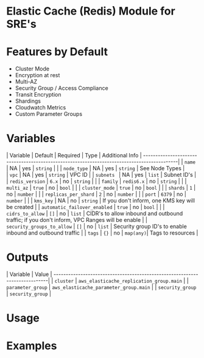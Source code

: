 # Elastic Cache (Redis) Module for SRE's 

# Features by Default

* Cluster Mode
* Encryption at rest
* Multi-AZ 
* Security Group / Access Compliance
* Transit Encryption
* Shardings
* Cloudwatch Metrics
* Custom Parameter Groups

# Variables 

| Variable                      | Default       | Required  | Type      |  Additional Info  |
--------------------------------------------------------------------------------------------|
| `name`                        | NA            | yes       | `string`  |                   |
| `node_type`                   | NA            | yes       | `string`  | See Node Types    |    
| `vpc`                         | NA            | yes       | `string`  | VPC ID            |
| `subnets `                    | NA            | yes       | `list`    | Subnet ID's       |
| `redis_version`               | `6.x`         | no        | `string`  |                   |
| `family`                      | `redis6.x`    | no        | `string`  |                   |
| `multi_az`                    | `true`        | no        | `bool`    |                   |
| `cluster_mode`                | `true`        | no        | `bool`    |                   |
| `shards`                      | `1`           | no        | `number`  |                   |
| `replicas_per_shard`          | `2`           | no        | `number`  |                   | 
| `port`                        | `6379`        | no        | `number`  |                   |
| `kms_key`                     | NA            | no        | `string`  | If you don't inform, one KMS key will be created |
| `automatic_failover_enabled`  | `true`        | no        | `bool`    |                   |
| `cidrs_to_allow`              | `[]`          | no        | `list`    | CIDR's to allow inbound and outbound traffic; if you don't inform, VPC Ranges will be enable |
| `security_groups_to_allow`    | `[]`          | no        | `list`    | Security group ID's to enable inbound and outbound traffic    | 
| `tags`                        | `{}`          | no        | `map(any)`| Tags to resources  |


# Outputs 

| Variable                      | Value                                     |
----------------------------------------------------------------------------|
| `cluster`                     | `aws_elasticache_replication_group.main`  |
| `parameter_group`             | `aws_elasticache_parameter_group.main`    | 
| `security_group`              | `security_group`                          | 

# Usage 

# Examples